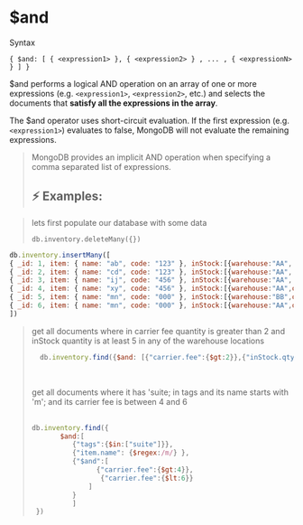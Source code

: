 # $and

Syntax

```
{ $and: [ { <expression1> }, { <expression2> } , ... , { <expressionN> } ] }
```

$and performs a logical AND operation on an array of one or more expressions (e.g. `<expression1>`, `<expression2>`, etc.) and selects the documents that **satisfy all the expressions in the array**.

The $and operator uses short-circuit evaluation. If the first expression
(e.g. `<expression1>`) evaluates to false, MongoDB will not evaluate the remaining expressions.

> MongoDB provides an implicit AND operation when specifying a comma separated list of expressions.
> ## :zap: Examples:

> lets first populate our database with some data
>
> ``` db.inventory.deleteMany({}) ```
>
```js
db.inventory.insertMany([
{ _id: 1, item: { name: "ab", code: "123" }, inStock:[{warehouse:"AA", qty: 5}, {warehouse:"BB",qty:10}], tags: [ "school", "clothing", "children" ],carrier:{fee:2} },
{ _id: 2, item: { name: "cd", code: "123" }, inStock:[{warehouse:"AA", qty: 1} ,{warehouse:"BB",qty: 20}], tags: [ "adult" ],carrier:{fee:1} },
{ _id: 3, item: { name: "ij", code: "456" }, inStock:[{warehouse:"AA", qty:0},{warehouse:"BB",qty: 25}], tags: [ "school", "men" ],carrier:{fee:6} },
{ _id: 4, item: { name: "xy", code: "456" }, inStock:[{warehouse:"AA",qty: 30},{warehouse:"BB",qty:0}], tags: [ "woman", "+18" ],carrier:{fee:4} },
{ _id: 5, item: { name: "mn", code: "000" }, inStock:[{warehouse:"BB",qty: 20},{warehouse:"AA",qty:4}], tags: [ [ "office", "formal" ], "suite" ],carrier:{fee:5} },
{ _id: 6, item: { name: "mn", code: "000" }, inStock:[{warehouse:"AA",qty: 5},{warehouse:"BB",qty:5}], tags: [ [ "formal", "anyPlace" ], "dress" ],carrier:{fee:5} }
])
```

> get all documents where in carrier fee quantity is greater than 2  and   inStock quantity is at least 5 in any of the warehouse locations <br>
>
> ```js
>   db.inventory.find({$and: [{"carrier.fee":{$gt:2}},{"inStock.qty":{$gt:5}}]})
> ```
>
> <br>
>
> get all documents where it has 'suite; in tags and its name starts with 'm'; and its carrier fee is between 4 and 6 <br>
> <br>
>
> ```js
> db.inventory.find({
>        $and:[
>           {"tags":{$in:["suite"]}},
>           {"item.name": {$regex:/m/} },
>           {"$and":[
>                 {"carrier.fee":{$gt:4}},
>                  {"carrier.fee":{$lt:6}}
>               ]
>           }
>           ]
>  })
> ```
